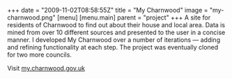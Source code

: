 +++
date = "2009-11-02T08:58:55Z"
title = "My Charnwood"
image = "my-charnwood.png"
[menu]
  [menu.main]
    parent = "project"
+++
A site for residents of Charnwood to find out about their house and local area.  Data is mined from over 10 different sources and presented to the user in a concise manner.  I developed My Charnwood over a number of iterations &mdash; adding and refining functionality at each step.  The project was eventually cloned for two more councils.

Visit [my.charnwood.gov.uk](http://my.charnwood.gov.uk/)
